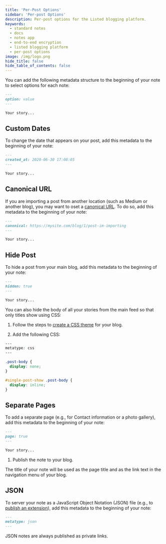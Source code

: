 ```yaml
---
title: 'Per-Post Options'
sidebar: 'Per-post Options'
description: Per-post options for the Listed blogging platform.
keywords:
  - standard notes
  - docs
  - notes app
  - end-to-end encryption
  - listed blogging platform
  - per-post options
image: /img/logo.png
hide_title: false
hide_table_of_contents: false
---
```


<!-- Copied from:
- https://standardnotes.com/help/67/how-do-i-specify-a-custom-date-for-a-post-or-set-the-canonical-url
- https://standardnotes.com/help/68/how-do-i-hide-a-story-from-my-main-feed
- https://standardnotes.com/help/76/how-do-i-add-separate-pages-to-my-blog -->

You can add the following metadata structure to the beginning of your note to select options for each note:

```md
---
option: value
---

Your story...
```

## Custom Dates

To change the date that appears on your post, add this metadata to the beginning of your note:

```md
---
created_at: 2020-06-30 17:08:05
---

Your story...
```

## Canonical URL

If you are importing a post from another location (such as Medium or another blog), you may want to oset a [canonical URL](https://en.wikipedia.org/wiki/Canonical_link_element). To do so, add this metadata to the beginning of your note:

```md
---
canonical: https://mysite.com/blog/1/post-im-importing
---

Your story...
```

## Hide Post

To hide a post from your main blog, add this metadata to the beginning of your note:

```md
---
hidden: true
---

Your story...
```

You can also hide the body of all your stories from the main feed so that only titles show using CSS:

1. Follow the steps to [create a CSS theme](/listed/styles) for your blog.

2. Add the following CSS:

```css
---
metatype: css
---

.post-body {
  display: none;
}

#single-post-show .post-body {
  display: inline;
}
```

## Separate Pages

To add a separate page (e.g., for Contact information or a photo gallery), add this metadata to the beginning of your note:

```md
---
page: true
---

Your story...
```

1. Publish the note to your blog.

The title of your note will be used as the page title and as the link text in the navigation menu of your blog.

## JSON

To server your note as a JavaScript Object Notation (JSON) file (e.g., to [publish an extension](/extensions/publishing)), add this metadata to the beginning of your note:

```md
---
metatype: json
---
```

JSON notes are always published as private links.

